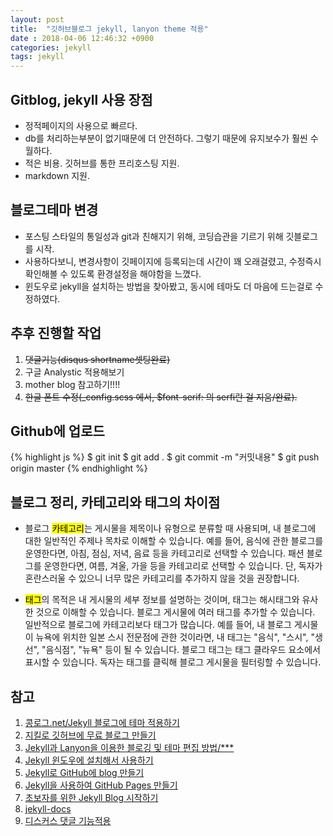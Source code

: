 ```yaml
---
layout: post
title:  "깃허브블로그 jekyll, lanyon theme 적용"
date : 2018-04-06 12:46:32 +0900
categories: jekyll
tags: jekyll
---
```


## Gitblog, jekyll 사용 장점
- 정적페이지의 사용으로 빠르다.
- db를 처리하는부분이 없기때문에 더 안전하다. 그렇기 때문에 유지보수가 훨씬 수월하다.
- 적은 비용. 깃허브를 통한 프리호스팅 지원.
- markdown 지원.

## 블로그테마 변경
- 포스팅 스타일의 통일성과 git과 친해지기 위해, 코딩습관을 기르기 위해 깃블로그를 시작.
- 사용하다보니, 변경사항이 깃페이지에 등록되는데 시간이 꽤 오래걸렸고, 수정즉시 확인해볼 수 있도록 환경설정을 해야함을 느꼈다.
- 윈도우로 jekyll을 설치하는 방법을 찾아봤고, 동시에 테마도 더 마음에 드는걸로 수정하였다. 

##  추후 진행할 작업
1. <del>댓글기능(disqus shortname셋팅완료)</del>
2. 구글 Analystic 적용해보기
3. mother blog 참고하기!!!! 
4. <del>한글 폰트 수정(_config.scss 에서, $font-serif: 의  serfi란 걸 지움/완료).</del>

## Github에 업로드
{% highlight js %}
    $ git init
    $ git add .
    $ git commit -m "커밋내용"
    $ git push origin master
{% endhighlight %}


##  블로그 정리, 카테고리와 태그의 차이점
- 블로그 <mark>카테고리</mark>는 게시물을 제목이나 유형으로 분류할 때 사용되며, 내 블로그에 대한 일반적인 주제나 목차로 이해할 수 있습니다. 예를 들어, 음식에 관한 블로그를 운영한다면, 아침, 점심, 저녁, 음료 등을 카테고리로 선택할 수 있습니다. 패션 블로그를 운영한다면, 여름, 겨울, 가을 등을 카테고리로 선택할 수 있습니다. 단, 독자가 혼란스러울 수 있으니 너무 많은 카테고리를 추가하지 않을 것을 권장합니다.

- <mark>태그</mark>의 목적은 내 게시물의 세부 정보를 설명하는 것이며, 태그는 해시태그와 유사한 것으로 이해할 수 있습니다. 블로그 게시물에 여러 태그를 추가할 수 있습니다. 일반적으로 블로그에 카테고리보다 태그가 많습니다. 
예를 들어, 내 블로그 게시물이 뉴욕에 위치한 일본 스시 전문점에 관한 것이라면, 내 태그는 "음식", "스시", "생선", "음식점", "뉴욕" 등이 될 수 있습니다.
블로그 태그는 태그 클라우드 요소에서 표시할 수 있습니다. 독자는 태그를 클릭해 블로그 게시물을 필터링할 수 있습니다.


## 참고
1. [콩로그.net/Jekyll 블로그에 테마 적용하기](http://my2kong.net/2016/07/07/jekyll-blogging-theme/)
2. [지킬로 깃허브에 무료 블로그 만들기](https://nolboo.kim/blog/2013/10/15/free-blog-with-github-jekyll/)
3. [Jekyll과 Lanyon을 이용한 블로깅 및 테마 편집 방법/***](https://minyoungjung.github.io/%ED%99%98%EA%B2%BD%EC%84%A4%EC%A0%95/%EB%B8%94%EB%A1%9C%EA%B7%B8/2017/05/31/lanyon-theme-customize/)
4. [Jekyll 윈도우에 설치해서 사용하기](http://tech.whatap.io/2015/09/11/install-jekyll-on-windows/)
5. [Jekyll로 GitHub에 blog 만들기](https://jamiekang.github.io/2017/04/28/blogging-on-github-with-jekyll/)
6. [Jekyll을 사용하여 GitHub Pages 만들기](http://blog.saltfactory.net/upgrade-github-pages-dependency-versions/)
7. [초보자를 위한 Jekyll Blog 시작하기](http://www.halryang.net/Jekyll-Blogging-For-Beginners/)
8. [jekyll-docs](http://jekyllrb-ko.github.io/docs/frontmatter/)
9. [디스커스 댓글 기능적용](https://blog.naver.com/skykbc/221124877511)